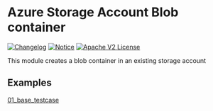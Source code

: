 # Azure Storage Account Blob container

[![Changelog](https://img.shields.io/badge/changelog-release-green.svg)](CHANGELOG.md) [![Notice](https://img.shields.io/badge/notice-copyright-yellow.svg)](NOTICE) [![Apache V2 License](https://img.shields.io/badge/license-Apache%20V2-orange.svg)](LICENSE)

This module creates a blob container in an existing storage account

## Examples

[01_base_testcase](./examples/01_base_testcase/README.md)
